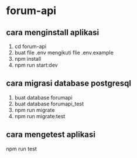 # forum-api
## cara menginstall aplikasi
1. cd forum-api
2. buat file .env mengikuti flie .env.example
3. npm install
4. npm run start:dev
## cara migrasi database postgresql
1. buat database forumapi
2. buat database forumapi_test
3. npm run migrate
4. npm run migrate:test

## cara mengetest aplikasi
npm run test
